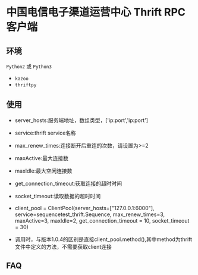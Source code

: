 # 中国电信电子渠道运营中心 Thrift RPC 客户端

## 环境

`Python2` 或 `Python3`

- `kazoo`
- `thriftpy`

## 使用
- server_hosts:服务端地址，数组类型，['ip:port','ip:port']
- service:thrift service名称
- max_renew_times:连接断开后重连的次数，请设置为>=2
- maxActive:最大连接数
- maxIdle:最大空闲连接数
- get_connection_timeout:获取连接的超时时间
- socket_timeout:读取数据的超时时间
- client_pool = ClientPool(server_hosts=["127.0.0.1:6000"],
                               service=sequencetest_thrift.Sequence,
                               max_renew_times=3,
                               maxActive=3,
                               maxIdle=2,
                               get_connection_timeout = 10,
                               socket_timeout = 30)

- 调用时，与版本1.0.4的区别是直接client_pool.method(),其中method为thrift文件中定义的方法，不需要获取client连接

## FAQ